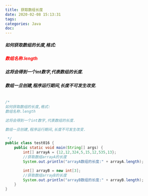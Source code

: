 ```yaml
---
title: 获取数组长度
date: 2020-02-08 15:13:31
tags:
categories: Java
doc:
---
```


##### 如何获取数组的长度,格式:

##### <span style="color:red;">数组名称.length</span>

##### 这将会得到一个int数字,代表数组的长度.

##### 数组一旦创建,程序运行期间,长度不可发生改变.

```java

/*
如何获取数组的长度,格式:
数组名称.length

这将会得到一个int数字,代表数组的长度.

数组一旦创建,程序运行期间,长度不可发生改变.

 */
public class test016 {
    public static void main(String[] args) {
        int[] arrayA = {12,12,324,5,15,12,535,13};
        //获取数组arrayA的长度
        System.out.println("arrayA数组的长度:" + arrayA.length);

        int[] arrayB = new int[3];
        //获取数组arrayB的长度
        System.out.println("arrayB数组的长度:" + arrayB.length);
    }
}

```

